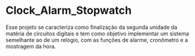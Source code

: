 # Clock_Alarm_Stopwatch
Esse projeto se caracteriza como finalização da segunda unidade da matéria de circuitos digitais e tem como objetivo implementar um sistema semelhante ao de um relógio, com as funções de alarme, cronômetro e a mostragem da hora.
